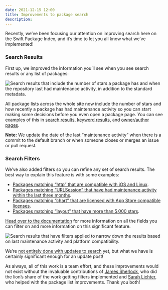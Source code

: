```yaml
---
date: 2021-12-15 12:00
title: Improvements to package search
description:
---
```


Recently, we’ve been focusing our attention on improving search here on the Swift Package Index, and it’s time to let you all know what we’ve implemented!

### Search Results

First up, we improved the information you’ll see when you see search results or any list of packages:

<picture class="shadow">
  <source srcset="/images/search-results~dark.png" media="(prefers-color-scheme: dark)">
  <img src="/images/search-results~light.png" alt="Search results that include the number of stars a package has and when the repository last had maintenance activity, in addition to the standard metadata.">
</picture>

All package lists across the whole site now include the number of stars and how recently a package has had maintenance activity so you can start making some decisions before you even open a package page. You can see examples of this in [search results](https://swiftpackageindex.com/search?query=http), [keyword results](https://swiftpackageindex.com/keywords/rxswift), and [owner/author pages](https://swiftpackageindex.com/apple).

**Note:** We update the date of the last “maintenance activity” when there is a commit to the default branch or when someone closes or merges an issue or pull request.

### Search Filters

We’ve also added filters so you can refine any set of search results. The best way to explain this feature is with some examples:

- [Packages matching “http” that are compatible with iOS and Linux](https://swiftpackageindex.com/search?query=http+platform%3Aios%2Clinux).
- [Packages matching “URLSession” that have had maintenance activity within the last three months](https://swiftpackageindex.com/search?query=URLSession+last_activity%3A%3E2021-09-16).
- [Packages matching “chart” that are licensed with App Store compatible licenses](https://swiftpackageindex.com/search?query=chart+license%3Acompatible).
- [Packages matching “layout” that have more than 5,000 stars](https://swiftpackageindex.com/search?query=layout+stars%3A%3E5000).

[Head over to the documentation](https://swiftpackageindex.com/faq#search-filters) for more information on all the fields you can filter on and more information on this significant feature.

<picture class="shadow">
  <source srcset="/images/search-filters~dark.png" media="(prefers-color-scheme: dark)">
  <img src="/images/search-filters~light.png" alt="Search results that have filters applied to narrow down the results based on last maintenance activity and platform compatibility.">
</picture>

We’re [not entirely done with updates to search](https://github.com/SwiftPackageIndex/SwiftPackageIndex-Server/projects/9) yet, but what we have is certainly significant enough for an update post!

As always, all of this work is a team effort, and these improvements would not exist without the invaluable contributions of [James Sherlock](https://github.com/Sherlouk), who did the lion’s share of the work getting filters implemented and [Sarah Lichter](https://github.com/selichter), who helped with the package list improvements. Thank you both!
